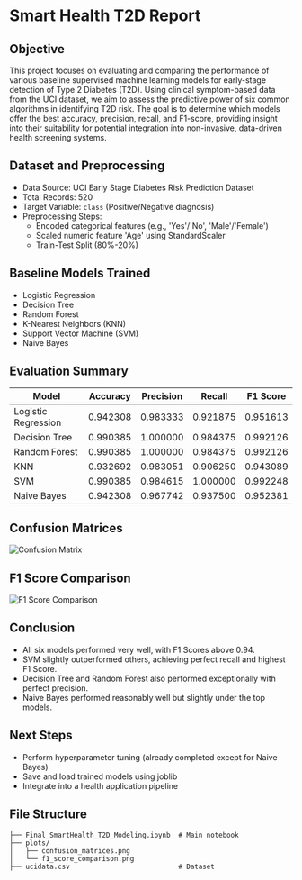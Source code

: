 
# Smart Health T2D Report

## Objective

This project focuses on evaluating and comparing the performance of various baseline supervised machine learning models for early-stage detection of Type 2 Diabetes (T2D). Using clinical symptom-based data from the UCI dataset, we aim to assess the predictive power of six common algorithms in identifying T2D risk. The goal is to determine which models offer the best accuracy, precision, recall, and F1-score, providing insight into their suitability for potential integration into non-invasive, data-driven health screening systems.

## Dataset and Preprocessing

- Data Source: UCI Early Stage Diabetes Risk Prediction Dataset
- Total Records: 520
- Target Variable: `class` (Positive/Negative diagnosis)
- Preprocessing Steps:
  - Encoded categorical features (e.g., 'Yes'/'No', 'Male'/'Female')
  - Scaled numeric feature 'Age' using StandardScaler
  - Train-Test Split (80%-20%)

## Baseline Models Trained

- Logistic Regression
- Decision Tree
- Random Forest
- K-Nearest Neighbors (KNN)
- Support Vector Machine (SVM)
- Naive Bayes

## Evaluation Summary

| Model               | Accuracy | Precision | Recall | F1 Score |
|---------------------|----------|-----------|--------|----------|
| Logistic Regression | 0.942308 | 0.983333  | 0.921875 | 0.951613 |
| Decision Tree       | 0.990385 | 1.000000  | 0.984375 | 0.992126 |
| Random Forest       | 0.990385 | 1.000000  | 0.984375 | 0.992126 |
| KNN                 | 0.932692 | 0.983051  | 0.906250 | 0.943089 |
| SVM                 | 0.990385 | 0.984615  | 1.000000 | 0.992248 |
| Naive Bayes         | 0.942308 | 0.967742  | 0.937500 | 0.952381 |

## Confusion Matrices

![Confusion Matrix](plots/confusion_matrices.png)

## F1 Score Comparison

![F1 Score Comparison](plots/f1_score_comparison.png)

## Conclusion

- All six models performed very well, with F1 Scores above 0.94.
- SVM slightly outperformed others, achieving perfect recall and highest F1 Score.
- Decision Tree and Random Forest also performed exceptionally with perfect precision.
- Naive Bayes performed reasonably well but slightly under the top models.

## Next Steps

- Perform hyperparameter tuning (already completed except for Naive Bayes)
- Save and load trained models using joblib
- Integrate into a health application pipeline

## File Structure

```
├── Final_SmartHealth_T2D_Modeling.ipynb  # Main notebook
├── plots/
│   ├── confusion_matrices.png
│   └── f1_score_comparison.png
├── ucidata.csv                           # Dataset
```
